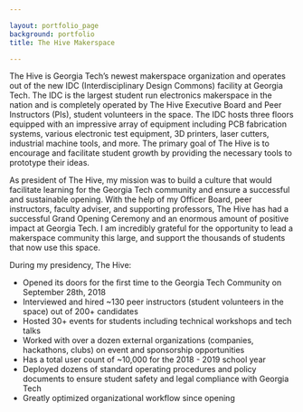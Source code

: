 ```yaml
---

layout: portfolio_page
background: portfolio
title: The Hive Makerspace

---
```


The Hive is Georgia Tech’s newest makerspace organization and operates out of the new IDC (Interdisciplinary Design Commons) facility at Georgia Tech. The IDC is the largest student run electronics makerspace in the nation and is completely operated by The Hive Executive Board and Peer Instructors (PIs), student volunteers in the space. The IDC hosts three floors equipped with an impressive array of equipment including PCB fabrication systems, various electronic test equipment, 3D printers, laser cutters, industrial machine tools, and more. The primary goal of The Hive is to encourage and facilitate student growth by providing the necessary tools to prototype their ideas.

As president of The Hive, my mission was to build a culture that would facilitate learning for the Georgia Tech community and ensure a successful and sustainable opening. With the help of my Officer Board, peer instructors, faculty adviser, and supporting professors, The Hive has had a successful Grand Opening Ceremony and an enormous amount of positive impact at Georgia Tech. I am incredibly grateful for the opportunity to lead a makerspace community this large, and support the thousands of students that now use this space.

During my presidency, The Hive:
- Opened its doors for the first time to the Georgia Tech Community on September 28th, 2018
- Interviewed and hired ~130 peer instructors (student volunteers in the space) out of 200+ candidates
- Hosted 30+ events for students including technical workshops and tech talks
- Worked with over a dozen external organizations (companies, hackathons, clubs) on event and sponsorship opportunities
- Has a total user count of ~10,000 for the 2018 - 2019 school year
- Deployed dozens of standard operating procedures and policy documents to ensure student safety and legal compliance with Georgia Tech
- Greatly optimized organizational workflow since opening